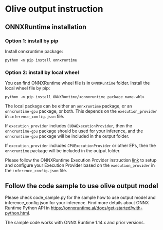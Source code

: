 # Olive output instruction

## ONNXRuntime installation
### Option 1: install by pip
Install onnxruntime package:
```
python -m pip install onnxruntime
```
### Option 2: install by local wheel
You can find ONNXRuntime wheel file is in `ONNXRuntime` folder. Install the local wheel file by pip:
```
python -m pip install ONNXRuntime/<onnxruntime_package_name.whl>
```

The local package can be either an `onnxruntime` package, or an `onnxruntime-gpu` package, or both. This depends on the `execution_provider` in `inference_config.json` file.

If `execution_provider` includes `CUDAExecutionProvider`, then the `onnxruntime-gpu` package should be used for your inference, and the `onnxruntime-gpu` package will be included in the output folder.

If `execution_provider` includes `CPUExecutionProvider` or other EPs, then the `onnxruntime` package will be included in the output folder.

Please follow the ONNXRuntime Execution Provider instruction [link](https://onnxruntime.ai/docs/execution-providers/) to setup and configure your Execution Provider based on the `execution_provider` in the `inference_config.json` file.

## Follow the code sample to use olive output model
Please check code_sample.py for the sample how to use output model and inference_config.json for your inference. Find more details about ONNX Runtime Python API in https://onnxruntime.ai/docs/get-started/with-python.html.

The sample code works with ONNX Runtime 1.14.x and prior versions.
